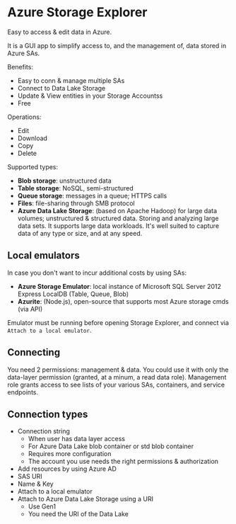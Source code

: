 # Azure Storage Explorer
Easy to access & edit data in Azure.

It is a GUI app to simplify access to, and the management of, data stored in Azure SAs.

Benefits:
- Easy to conn & manage multiple SAs
- Connect to Data Lake Storage
- Update & View entities in your Storage Accountss
- Free

Operations:
- Edit
- Download
- Copy
- Delete

Supported types:
- **Blob storage**: unstructured data 
- **Table storage**: NoSQL, semi-structured
- **Queue storage**: messages in a queue; HTTPS calls
- **Files**: file-sharing through SMB protocol
- **Azure Data Lake Storage**: (based on Apache Hadoop) for large data volumes; unstructured
& structured data. Storing and analyzing large data sets. It supports large data workloads. It's well suited to capture data of any type or size, and at any speed.


## Local emulators
In case you don't want to incur additional costs by using SAs: 
- **Azure Storage Emulator**: local instance of Microsoft SQL Server 2012 Express LocalDB (Table, Queue, Blob)
- **Azurite**: (Node.js), open-source that supports most Azure storage cmds (via API)

Emulator must be running before opening Storage Explorer, and connect via `Attach to a local emulator`.

## Connecting
You need 2 permissions: management & data. You could use it with only the data-layer permission (granted, at a minum, 
a read data role). Management role grants access to see lists of your various SAs, containers, and service
endpoints.

## Connection types
- Connection string
    - When user has data layer access
    - For Azure Data Lake blob container or std blob container
    - Requires more configuration
    - The account you use needs the right permissions & authorization
- Add resources by using Azure AD
- SAS URI
- Name & Key
- Attach to a local emulator
- Attach to Azure Data Lake Storage using a URI
    - Use Gen1
    - You need the URI of the Data Lake

